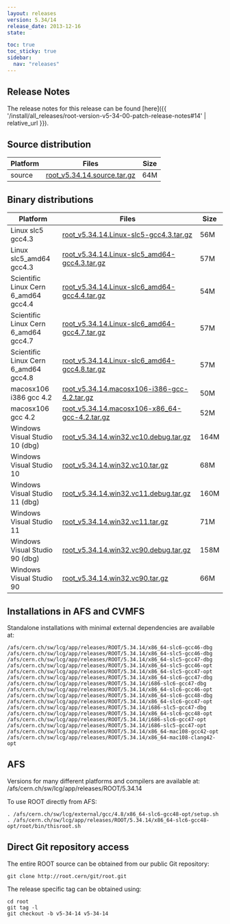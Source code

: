```yaml
---
layout: releases
version: 5.34/14
release_date: 2013-12-16
state:

toc: true
toc_sticky: true
sidebar:
  nav: "releases"
---
```



## Release Notes

The release notes for this release can be found [here]({{ '/install/all_releases/root-version-v5-34-00-patch-release-notes#14' | relative_url }}).

## Source distribution

| Platform       | Files | Size |
|-----------|-------|-----|
| source | [root_v5.34.14.source.tar.gz](https://root.cern/download/root_v5.34.14.source.tar.gz) |  64M |


## Binary distributions

| Platform       | Files | Size |
|-----------|-------|-----|
| Linux slc5 gcc4.3 | [root_v5.34.14.Linux-slc5-gcc4.3.tar.gz](https://root.cern/download/root_v5.34.14.Linux-slc5-gcc4.3.tar.gz) |  56M |
| Linux slc5_amd64 gcc4.3 | [root_v5.34.14.Linux-slc5_amd64-gcc4.3.tar.gz](https://root.cern/download/root_v5.34.14.Linux-slc5_amd64-gcc4.3.tar.gz) |  57M |
| Scientific Linux Cern 6_amd64 gcc4.4 | [root_v5.34.14.Linux-slc6_amd64-gcc4.4.tar.gz](https://root.cern/download/root_v5.34.14.Linux-slc6_amd64-gcc4.4.tar.gz) |  54M |
| Scientific Linux Cern 6_amd64 gcc4.7 | [root_v5.34.14.Linux-slc6_amd64-gcc4.7.tar.gz](https://root.cern/download/root_v5.34.14.Linux-slc6_amd64-gcc4.7.tar.gz) |  57M |
| Scientific Linux Cern 6_amd64 gcc4.8 | [root_v5.34.14.Linux-slc6_amd64-gcc4.8.tar.gz](https://root.cern/download/root_v5.34.14.Linux-slc6_amd64-gcc4.8.tar.gz) |  57M |
| macosx106 i386 gcc 4.2 | [root_v5.34.14.macosx106-i386-gcc-4.2.tar.gz](https://root.cern/download/root_v5.34.14.macosx106-i386-gcc-4.2.tar.gz) |  50M |
| macosx106 gcc 4.2 | [root_v5.34.14.macosx106-x86_64-gcc-4.2.tar.gz](https://root.cern/download/root_v5.34.14.macosx106-x86_64-gcc-4.2.tar.gz) |  52M |
| Windows Visual Studio 10 (dbg) | [root_v5.34.14.win32.vc10.debug.tar.gz](https://root.cern/download/root_v5.34.14.win32.vc10.debug.tar.gz) | 164M |
| Windows Visual Studio 10 | [root_v5.34.14.win32.vc10.tar.gz](https://root.cern/download/root_v5.34.14.win32.vc10.tar.gz) |  68M |
| Windows Visual Studio 11 (dbg) | [root_v5.34.14.win32.vc11.debug.tar.gz](https://root.cern/download/root_v5.34.14.win32.vc11.debug.tar.gz) | 160M |
| Windows Visual Studio 11 | [root_v5.34.14.win32.vc11.tar.gz](https://root.cern/download/root_v5.34.14.win32.vc11.tar.gz) |  71M |
| Windows Visual Studio 90 (dbg) | [root_v5.34.14.win32.vc90.debug.tar.gz](https://root.cern/download/root_v5.34.14.win32.vc90.debug.tar.gz) | 158M |
| Windows Visual Studio 90 | [root_v5.34.14.win32.vc90.tar.gz](https://root.cern/download/root_v5.34.14.win32.vc90.tar.gz) |  66M |



## Installations in AFS and CVMFS
Standalone installations with minimal external dependencies are available at:
~~~
/afs/cern.ch/sw/lcg/app/releases/ROOT/5.34.14/x86_64-slc6-gcc46-dbg
/afs/cern.ch/sw/lcg/app/releases/ROOT/5.34.14/x86_64-slc5-gcc46-dbg
/afs/cern.ch/sw/lcg/app/releases/ROOT/5.34.14/x86_64-slc5-gcc47-dbg
/afs/cern.ch/sw/lcg/app/releases/ROOT/5.34.14/x86_64-slc5-gcc46-opt
/afs/cern.ch/sw/lcg/app/releases/ROOT/5.34.14/x86_64-slc5-gcc47-opt
/afs/cern.ch/sw/lcg/app/releases/ROOT/5.34.14/x86_64-slc6-gcc47-dbg
/afs/cern.ch/sw/lcg/app/releases/ROOT/5.34.14/i686-slc6-gcc47-dbg
/afs/cern.ch/sw/lcg/app/releases/ROOT/5.34.14/x86_64-slc6-gcc46-opt
/afs/cern.ch/sw/lcg/app/releases/ROOT/5.34.14/x86_64-slc6-gcc48-dbg
/afs/cern.ch/sw/lcg/app/releases/ROOT/5.34.14/x86_64-slc6-gcc47-opt
/afs/cern.ch/sw/lcg/app/releases/ROOT/5.34.14/i686-slc5-gcc47-dbg
/afs/cern.ch/sw/lcg/app/releases/ROOT/5.34.14/x86_64-slc6-gcc48-opt
/afs/cern.ch/sw/lcg/app/releases/ROOT/5.34.14/i686-slc6-gcc47-opt
/afs/cern.ch/sw/lcg/app/releases/ROOT/5.34.14/i686-slc5-gcc47-opt
/afs/cern.ch/sw/lcg/app/releases/ROOT/5.34.14/x86_64-mac108-gcc42-opt
/afs/cern.ch/sw/lcg/app/releases/ROOT/5.34.14/x86_64-mac108-clang42-opt
~~~

## AFS
Versions for many different platforms and compilers are available at:
/afs/cern.ch/sw/lcg/app/releases/ROOT/5.34.14

To use ROOT directly from AFS:
~~~
. /afs/cern.ch/sw/lcg/external/gcc/4.8/x86_64-slc6-gcc48-opt/setup.sh
. /afs/cern.ch/sw/lcg/app/releases/ROOT/5.34.14/x86_64-slc6-gcc48-opt/root/bin/thisroot.sh
~~~

## Direct Git repository access
The entire ROOT source can be obtained from our public Git repository:

~~~
git clone http://root.cern/git/root.git
~~~
The release specific tag can be obtained using:
~~~
cd root
git tag -l
git checkout -b v5-34-14 v5-34-14
~~~
